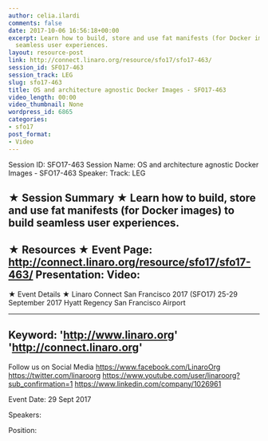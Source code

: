 ```yaml
---
author: celia.ilardi
comments: false
date: 2017-10-06 16:56:18+00:00
excerpt: Learn how to build, store and use fat manifests (for Docker images) to build
  seamless user experiences.
layout: resource-post
link: http://connect.linaro.org/resource/sfo17/sfo17-463/
session_id: SFO17-463
session_track: LEG
slug: sfo17-463
title: OS and architecture agnostic Docker Images - SFO17-463
video_length: 00:00
video_thumbnail: None
wordpress_id: 6865
categories:
- sfo17
post_format:
- Video
---
```


Session ID: SFO17-463
Session Name: OS and architecture agnostic Docker Images - SFO17-463
Speaker: 
Track: LEG


★ Session Summary ★
Learn how to build, store and use fat manifests (for Docker images) to build seamless user experiences.
---------------------------------------------------
★ Resources ★
Event Page: http://connect.linaro.org/resource/sfo17/sfo17-463/
Presentation: 
Video: 
 ---------------------------------------------------

★ Event Details ★
Linaro Connect San Francisco 2017 (SFO17)
25-29 September 2017
Hyatt Regency San Francisco Airport

---------------------------------------------------
Keyword: 
'http://www.linaro.org'
'http://connect.linaro.org'
---------------------------------------------------
Follow us on Social Media
https://www.facebook.com/LinaroOrg
https://twitter.com/linaroorg
https://www.youtube.com/user/linaroorg?sub_confirmation=1
https://www.linkedin.com/company/1026961

Event Date: 29 Sept 2017

Speakers: 

Position: 
